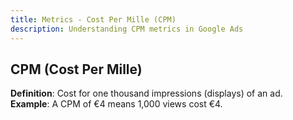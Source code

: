 ```yaml
---
title: Metrics - Cost Per Mille (CPM)
description: Understanding CPM metrics in Google Ads
---
```


## CPM (Cost Per Mille)
**Definition**: Cost for one thousand impressions (displays) of an ad.  
**Example**: A CPM of €4 means 1,000 views cost €4.
